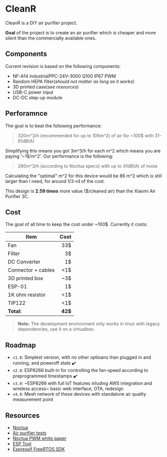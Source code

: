 # CleanR
CleanR is a DIY air purifier project.

**Goal** of the project is to create an air purifier which is cheaper and more silent than the commercially available ones.

## Components
Current revision is based on the following components:
* NF-A14 industrialPPC-24V-3000 Q100 IP67 PWM
* Random HEPA filter(*should not matter as long as it works*)
* 3D printed case(*see resources*)
* USB-C power input
* DC-DC step-up module

## Perforamnce
The goal is to beat the following performance:
> 320m^3/h (recommended for up to 106m^2) of air for ~100$ with 31-61dB(A)

Simplifying this means you got 3m^3/h for each m^2 which means you are paying '~1$/m^2'.
Our performance is the following:
> 260m^3/h (according to Noctua specs) with up to 41dB(A) of noise

Calculating the "optimal" m^2 for this device would be 86 m^2 which is still larger than I need, for around 1/3-rd of the cost.

This design is **2.59 times** more value ($/cleaned air) than the Xiaomi Air Purifier 3C.

## Cost
The goal of all time to keep the cost under ~100$. Currently it costs:

| Item | Cost |
| ---- | ---: |
| Fan  | 33$  |
| Filter | 3$ |
| DC Converter | 1$ |
| Connector + cables | <1$|
| 3D printed box | ~3$ |
| ESP-01 | 1$ |
| 1K ohm resistor| <1$ |
| TIP122 | <1$ |
| **Total:** | **42$** |


> **Note:** The development environment only works in linux with legacy dependencies, use it on a virtualbox.

## Roadmap
* `v1.0`: Simplest version, with no other optioans than plugged in and running, and poweroff state :heavy_check_mark:
* `v2.0`: ESP8266 built-in for controlling the fan-speed according to preprogrammed timestamps :heavy_check_mark:
* `v3.0`: ~ESP8266 with full IoT features inluding AWS integration and wireless access~ basic web interface, OTA, redesign
* `v4.0`: Mesh network of these devices with standalone air quality measurement point


## Resources
* [Noctua](https://noctua.at/en/nf-a14-industrialppc-24v-3000-q100-ip67-pwm)
* [Air purifier tests](https://smartairfilters.com/en/blog/xiaomi-purifier-auto-mode-leaves-air-unsafe-86-hours/)
* [Noctua PWM white paper](https://noctua.at/pub/media/wysiwyg/Noctua_PWM_specifications_white_paper.pdf)
* [ESP Tool](https://github.com/espressif/esptool)
* [Expressif FreeRTOS SDK](https://github.com/espressif/ESP8266_RTOS_SDK)
